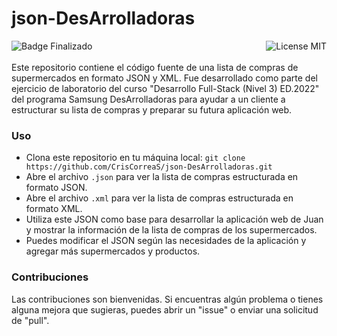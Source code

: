 # json-DesArrolladoras
![Badge Finalizado](https://img.shields.io/badge/STATUS-FINALIZADO-violet)
<img align="right" alt="License MIT" src="https://img.shields.io/badge/LICENSE-MIT-green" /> <br/>
<br/>
Este repositorio contiene el código fuente de una lista de compras de supermercados en formato JSON y XML. Fue desarrollado como parte del ejercicio de laboratorio del curso "Desarrollo Full-Stack (Nivel 3) ED.2022" del programa Samsung DesArrolladoras para ayudar a un cliente a estructurar su lista de compras y preparar su futura aplicación web. 

### Uso
- Clona este repositorio en tu máquina local: `git clone https://github.com/CrisCorreaS/json-DesArrolladoras.git`
- Abre el archivo `.json` para ver la lista de compras estructurada en formato JSON.
- Abre el archivo `.xml` para ver la lista de compras estructurada en formato XML.
- Utiliza este JSON como base para desarrollar la aplicación web de Juan y mostrar la información de la lista de compras de los supermercados.
- Puedes modificar el JSON según las necesidades de la aplicación y agregar más supermercados y productos.

### Contribuciones
Las contribuciones son bienvenidas. Si encuentras algún problema o tienes alguna mejora que sugieras, puedes abrir un "issue" o enviar una solicitud de "pull".
